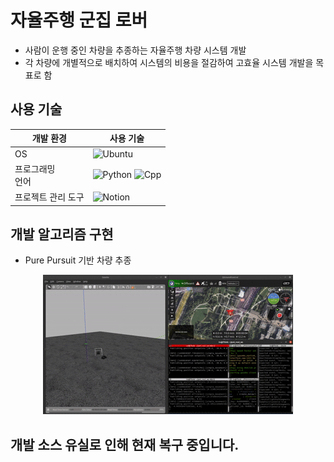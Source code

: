# 자율주행 군집 로버
* 사람이 운행 중인 차량을 추종하는 자율주행 차량 시스템 개발
* 각 차량에 개별적으로 배치하여 시스템의 비용을 절감하여 고효율 시스템 개발을 목표로 함

## 사용 기술
|개발 환경 | 사용 기술|
|---|---|
|OS|  ![Ubuntu](https://img.shields.io/badge/Ubuntu-E95420?style=for-the-badge&logo=ubuntu&logoColor=white)|
| 프로그래밍 <br/> 언어 | ![Python](https://img.shields.io/badge/python-3670A0?style=for-the-badge&logo=python&logoColor=ffdd54) ![Cpp](https://img.shields.io/badge/C++-00599C?style=for-the-badge&logo=Cplusplus&logoColor=white) |
| 프로젝트 관리 도구 | ![Notion](https://img.shields.io/badge/Notion-000000?style=for-the-badge&logo=Notion&logoColor=white) |

## 개발 알고리즘 구현
* Pure Pursuit 기반 차량 추종

<p align="center">
    <img src="ASSET/PP.gif">
</p>

## 개발 소스 유실로 인해 현재 복구 중입니다.
